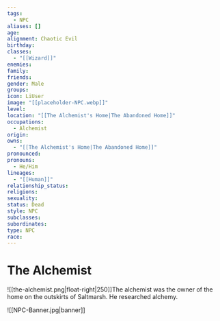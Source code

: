 ```yaml
---
tags:
  - NPC
aliases: []
age: 
alignment: Chaotic Evil
birthday: 
classes:
  - "[[Wizard]]"
enemies: 
family: 
friends: 
gender: Male
groups: 
icon: LiUser
image: "[[placeholder-NPC.webp]]"
level: 
location: "[[The Alchemist's Home|The Abandoned Home]]"
occupations:
  - Alchemist
origin: 
owns:
  - "[[The Alchemist's Home|The Abandoned Home]]"
pronounced: 
pronouns:
  - He/Him
lineages:
  - "[[Human]]"
relationship_status: 
religions: 
sexuality: 
status: Dead
style: NPC
subclasses: 
subordinates: 
type: NPC
race:
---
```


# The Alchemist

![[the-alchemist.png|float-right|250]]The alchemist was the owner of the home on the outskirts of Saltmarsh. He researched alchemy.


![[NPC-Banner.jpg|banner]]
